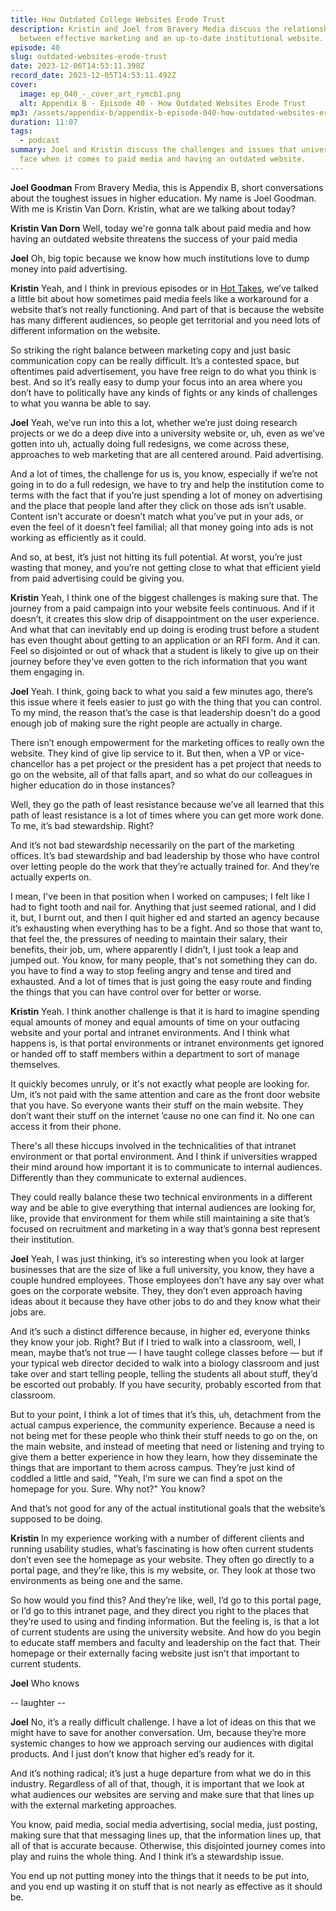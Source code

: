 ```yaml
---
title: How Outdated College Websites Erode Trust
description: Kristin and Joel from Bravery Media discuss the relationship
  between effective marketing and an up-to-date institutional website.
episode: 40
slug: outdated-websites-erode-trust
date: 2023-12-06T14:53:11.398Z
record_date: 2023-12-05T14:53:11.492Z
cover:
  image: ep_040_-_cover_art_rymcb1.png
  alt: Appendix B - Episode 40 - How Outdated Websites Erode Trust
mp3: /assets/appendix-b/appendix-b-episode-040-how-outdated-websites-erode-trust.mp3
duration: 11:07
tags:
  - podcast
summary: Joel and Kristin discuss the challenges and issues that universities
  face when it comes to paid media and having an outdated website.
---
```

**Joel Goodman**
From Bravery Media, this is Appendix B, short conversations about the toughest issues in higher education. My name is Joel Goodman. With me is Kristin Van Dorn. Kristin, what are we talking about today?

**Kristin Van Dorn**
Well, today we're gonna talk about paid media and how having an outdated website threatens the success of your paid media

**Joel**
Oh, big topic because we know how much institutions love to dump money into paid advertising.

**Kristin**
Yeah, and I think in previous episodes or in [Hot Takes](https://bravery.co/newsletter), we’ve talked a little bit about how sometimes paid media feels like a workaround for a website that’s not really functioning. And part of that is because the website has many different audiences, so people get territorial and you need lots of different information on the website.

So striking the right balance between marketing copy and just basic communication copy can be really difficult. It’s a contested space, but oftentimes paid advertisement, you have free reign to do what you think is best. And so it’s really easy to dump your focus into an area where you don’t have to politically have any kinds of fights or any kinds of challenges to what you wanna be able to say.

**Joel**
Yeah, we’ve run into this a lot, whether we’re just doing research projects or we do a deep dive into a university website or, uh, even as we’ve gotten into uh, actually doing full redesigns, we come across these, approaches to web marketing that are all centered around. Paid advertising.

And a lot of times, the challenge for us is, you know, especially if we’re not going in to do a full redesign, we have to try and help the institution come to terms with the fact that if you’re just spending a lot of money on advertising and the place that people land after they click on those ads isn’t usable. Content isn’t accurate or doesn’t match what you’ve put in your ads, or even the feel of it doesn’t feel familial; all that money going into ads is not working as efficiently as it could. 

And so, at best, it’s just not hitting its full potential. At worst, you’re just wasting that money, and you’re not getting close to what that efficient yield from paid advertising could be giving you.

**Kristin**
Yeah, I think one of the biggest challenges is making sure that. The journey from a paid campaign into your website feels continuous. And if it doesn’t, it creates this slow drip of disappointment on the user experience. And what that can inevitably end up doing is eroding trust before a student has even thought about getting to an application or an RFI form. And it can. Feel so disjointed or out of whack that a student is likely to give up on their journey before they’ve even gotten to the rich information that you want them engaging in.

**Joel**
Yeah. I think, going back to what you said a few minutes ago, there’s this issue where it feels easier to just go with the thing that you can control. To my mind, the reason that’s the case is that leadership doesn't do a good enough job of making sure the right people are actually in charge.

There isn’t enough empowerment for the marketing offices to really own the website. They kind of give lip service to it. But then, when a VP or vice-chancellor has a pet project or the president has a pet project that needs to go on the website, all of that falls apart, and so what do our colleagues in higher education do in those instances?

Well, they go the path of least resistance because we’ve all learned that this path of least resistance is a lot of times where you can get more work done. To me, it’s bad stewardship. Right? 

And it’s not bad stewardship necessarily on the part of the marketing offices. It’s bad stewardship and bad leadership by those who have control over letting people do the work that they’re actually trained for. And they’re actually experts on. 

I mean, I've been in that position when I worked on campuses; I felt like I had to fight tooth and nail for. Anything that just seemed rational, and I did it, but, I burnt out, and then I quit higher ed and started an agency because it’s exhausting when everything has to be a fight. And so those that want to, that feel the, the pressures of needing to maintain their salary, their benefits, their job, um, where apparently I didn’t, I just took a leap and jumped out. You know, for many people, that's not something they can do. you have to find a way to stop feeling angry and tense and tired and exhausted. And a lot of times that is just going the easy route and finding the things that you can have control over for better or worse.

**Kristin**
Yeah. I think another challenge is that it is hard to imagine spending equal amounts of money and equal amounts of time on your outfacing website and your portal and intranet environments. And I think what happens is, is that portal environments or intranet environments get ignored or handed off to staff members within a department to sort of manage themselves.

It quickly becomes unruly, or it's not exactly what people are looking for. Um, it’s not paid with the same attention and care as the front door website that you have. So everyone wants their stuff on the main website. They don’t want their stuff on the internet ’cause no one can find it. No one can access it from their phone.

There's all these hiccups involved in the technicalities of that intranet environment or that portal environment. And I think if universities wrapped their mind around how important it is to communicate to internal audiences. Differently than they communicate to external audiences.

They could really balance these two technical environments in a different way and be able to give everything that internal audiences are looking for, like, provide that environment for them while still maintaining a site that’s focused on recruitment and marketing in a way that’s gonna best represent their institution.

**Joel**
Yeah, I was just thinking, it’s so interesting when you look at larger businesses that are the size of like a full university, you know, they have a couple hundred employees. Those employees don’t have any say over what goes on the corporate website. They, they don’t even approach having ideas about it because they have other jobs to do and they know what their jobs are. 

And it’s such a distinct difference because, in higher ed, everyone thinks they know your job. Right? But if I tried to walk into a classroom, well, I mean, maybe that’s not true — I have taught college classes before — but if your typical web director decided to walk into a biology classroom and just take over and start telling people, telling the students all about stuff, they’d be escorted out probably. If you have security, probably escorted from that classroom. 

But to your point, I think a lot of times that it’s this, uh, detachment from the actual campus experience, the community experience. Because a need is not being met for these people who think their stuff needs to go on the, on the main website, and instead of meeting that need or listening and trying to give them a better experience in how they learn, how they disseminate the things that are important to them across campus. They’re just kind of coddled a little and said, "Yeah, I’m sure we can find a spot on the homepage for you. Sure. Why not?" You know?

And that’s not good for any of the actual institutional goals that the website’s supposed to be doing.

**Kristin**
In my experience working with a number of different clients and running usability studies, what’s fascinating is how often current students don’t even see the homepage as your website. They often go directly to a portal page, and they’re like, this is my website, or. They look at those two environments as being one and the same.

So how would you find this? And they’re like, well, I’d go to this portal page, or I’d go to this intranet page, and they direct you right to the places that they’re used to using and finding information. But the feeling is, is that a lot of current students are using the university website. And how do you begin to educate staff members and faculty and leadership on the fact that. Their homepage or their externally facing website just isn’t that important to current students.

**Joel**
Who knows

\-- laughter --

**Joel**
No, it’s a really difficult challenge. I have a lot of ideas on this that we might have to save for another conversation. Um, because they’re more systemic changes to how we approach serving our audiences with digital products. And I just don’t know that higher ed’s ready for it.

And it’s nothing radical; it’s just a huge departure from what we do in this industry. Regardless of all of that, though, it is important that we look at what audiences our websites are serving and make sure that that lines up with the external marketing approaches.

You know, paid media, social media advertising, social media, just posting, making sure that that messaging lines up, that the information lines up, that all of that is accurate because. Otherwise, this disjointed journey comes into play and ruins the whole thing. And I think it’s a stewardship issue.

You end up not putting money into the things that it needs to be put into, and you end up wasting it on stuff that is not nearly as effective as it should be.